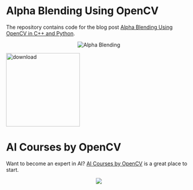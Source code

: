 # Alpha Blending Using OpenCV

The repository contains code for the blog post [Alpha Blending Using OpenCV in C++ and Python](https://www.learnopencv.com/alpha-blending-using-opencv-cpp-python/).

<p align="center"><img src="https://learnopencv.com/wp-content/uploads/2017/04/alpha-blending-using-opencv-1024x721.jpg" alt="Alpha Blending"></p>

[<img src="https://learnopencv.com/wp-content/uploads/2022/07/download-button-e1657285155454.png" alt="download" width="200">](https://www.dropbox.com/scl/fo/5c9paqmq0cj6gp0gum8xz/h?dl=1&rlkey=yivye95kev5o7zp0on7tvbkym)


# AI Courses by OpenCV

Want to become an expert in AI? [AI Courses by OpenCV](https://opencv.org/courses/) is a great place to start. 

<a href="https://opencv.org/courses/">
<p align="center"> 
<img src="https://www.learnopencv.com/wp-content/uploads/2020/04/AI-Courses-By-OpenCV-Github.png">
</p>
</a>
